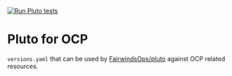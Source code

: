 [![Run Pluto tests](https://github.com/garethahealy/pluto-for-ocp/actions/workflows/test.yaml/badge.svg)](https://github.com/garethahealy/pluto-for-ocp/actions/workflows/test.yaml)

# Pluto for OCP
`versions.yaml` that can be used by [FairwindsOps/pluto](https://github.com/FairwindsOps/pluto) against OCP related resources.